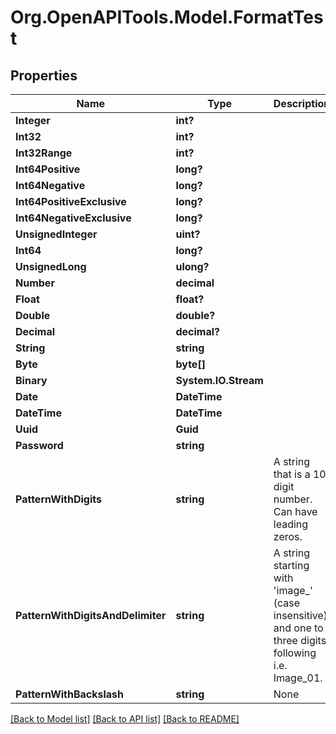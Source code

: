 # Org.OpenAPITools.Model.FormatTest

## Properties

Name | Type | Description | Notes
------------ | ------------- | ------------- | -------------
**Integer** | **int?** |  | [optional] 
**Int32** | **int?** |  | [optional] 
**Int32Range** | **int?** |  | [optional] 
**Int64Positive** | **long?** |  | [optional] 
**Int64Negative** | **long?** |  | [optional] 
**Int64PositiveExclusive** | **long?** |  | [optional] 
**Int64NegativeExclusive** | **long?** |  | [optional] 
**UnsignedInteger** | **uint?** |  | [optional] 
**Int64** | **long?** |  | [optional] 
**UnsignedLong** | **ulong?** |  | [optional] 
**Number** | **decimal** |  | 
**Float** | **float?** |  | [optional] 
**Double** | **double?** |  | [optional] 
**Decimal** | **decimal?** |  | [optional] 
**String** | **string** |  | [optional] 
**Byte** | **byte[]** |  | 
**Binary** | **System.IO.Stream** |  | [optional] 
**Date** | **DateTime** |  | 
**DateTime** | **DateTime** |  | [optional] 
**Uuid** | **Guid** |  | [optional] 
**Password** | **string** |  | 
**PatternWithDigits** | **string** | A string that is a 10 digit number. Can have leading zeros. | [optional] 
**PatternWithDigitsAndDelimiter** | **string** | A string starting with &#39;image_&#39; (case insensitive) and one to three digits following i.e. Image_01. | [optional] 
**PatternWithBackslash** | **string** | None | [optional] 

[[Back to Model list]](../README.md#documentation-for-models) [[Back to API list]](../README.md#documentation-for-api-endpoints) [[Back to README]](../README.md)

